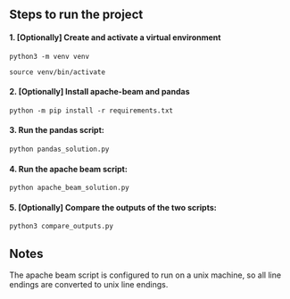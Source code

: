 ## Steps to run the project
#### 1. [Optionally] Create and activate a virtual environment
```python3 -m venv venv```

```source venv/bin/activate```
#### 2. [Optionally] Install apache-beam and pandas
```python -m pip install -r requirements.txt```
#### 3. Run the pandas script:
```python pandas_solution.py```
#### 4. Run the apache beam script:
```python apache_beam_solution.py```

#### 5. [Optionally] Compare the outputs of the two scripts:
```python3 compare_outputs.py```

## Notes
The apache beam script is configured to run on a unix machine, so all line endings are converted to unix line endings.